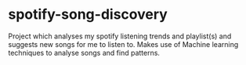 # spotify-song-discovery
Project which analyses my spotify listening trends and playlist(s) and suggests new songs for me to listen to.  Makes use of Machine learning techniques to analyse songs and find patterns.
